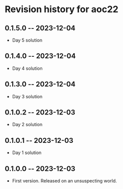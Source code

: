 # Revision history for aoc22

## 0.1.5.0 -- 2023-12-04

* Day 5 solution 

## 0.1.4.0 -- 2023-12-04

* Day 4 solution 

## 0.1.3.0 -- 2023-12-04

* Day 3 solution 

## 0.1.0.2 -- 2023-12-03

* Day 2 solution 

## 0.1.0.1 -- 2023-12-03

* Day 1 solution 

## 0.1.0.0 -- 2023-12-03

* First version. Released on an unsuspecting world.
